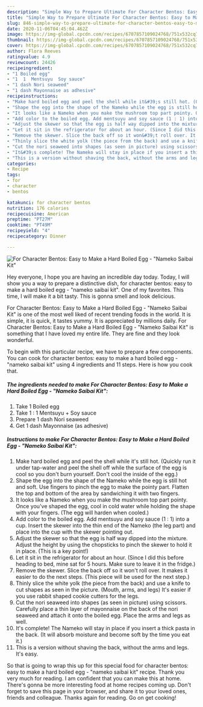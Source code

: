 ```yaml
---
description: "Simple Way to Prepare Ultimate For Character Bentos: Easy to Make a Hard Boiled Egg - &amp;#34;Nameko Saibai Kit&amp;#34;"
title: "Simple Way to Prepare Ultimate For Character Bentos: Easy to Make a Hard Boiled Egg - &amp;#34;Nameko Saibai Kit&amp;#34;"
slug: 846-simple-way-to-prepare-ultimate-for-character-bentos-easy-to-make-a-hard-boiled-egg-and-34-nameko-saibai-kit-and-34
date: 2020-11-06T04:45:04.462Z
image: https://img-global.cpcdn.com/recipes/6707857109024768/751x532cq70/for-character-bentos-easy-to-make-a-hard-boiled-egg-nameko-saibai-kit-recipe-main-photo.jpg
thumbnail: https://img-global.cpcdn.com/recipes/6707857109024768/751x532cq70/for-character-bentos-easy-to-make-a-hard-boiled-egg-nameko-saibai-kit-recipe-main-photo.jpg
cover: https://img-global.cpcdn.com/recipes/6707857109024768/751x532cq70/for-character-bentos-easy-to-make-a-hard-boiled-egg-nameko-saibai-kit-recipe-main-photo.jpg
author: Flora Reeves
ratingvalue: 4.9
reviewcount: 24426
recipeingredient:
- "1 Boiled egg"
- "1  1  Mentsuyu  Soy sauce"
- "1 dash Nori seaweed"
- "1 dash Mayonnaise as adhesive"
recipeinstructions:
- "Make hard boiled egg and peel the shell while it&#39;s still hot. (Quickly run it under tap-water and peel the shell off while the surface of the egg is cool so you don&#39;t burn yourself. Don&#39;t cool the inside of the egg.)"
- "Shape the egg into the shape of the Nameko while the egg is still hot and soft. Use fingers to pinch the egg to make the pointy part. Flatten the top and bottom of the area by sandwiching it with two fingers."
- "It looks like a Nameko when you make the mushroom top part pointy. Once you&#39;ve shaped the egg, cool in cold water while holding the shape with your fingers. (The egg will harden when cooled.)"
- "Add color to the boiled egg. Add mentsuyu and soy sauce (1 : 1) into a cup. Insert the skewer into the thin end of the Nameko (the leg part) and place into the cup with the skewer pointing out."
- "Adjust the skewer so that the egg is half way dipped into the mixture. Adjust the height by using the chopsticks to pinch the skewer to hold it in place.  (This is a key point!)"
- "Let it sit in the refrigerator for about an hour. (Since I did this before heading to bed, mine sat for 5 hours. Make sure to leave it in the fridge.)"
- "Remove the skewer. Slice the back off so it won&#39;t roll over. It makes it easier to do the next steps. (This piece will be used for the next step.)"
- "Thinly slice the white yolk (the piece from the back) and use a knife to cut shapes as seen in the picture. (Mouth, arms, and legs) It&#39;s easier if you use rabbit shaped cookie cutters for the legs."
- "Cut the nori seaweed into shapes (as seen in picture) using scissors. Carefully place a thin layer of mayonnaise on the back of the nori seaweed and attach it onto the boiled egg. Place the arms and legs as well."
- "It&#39;s complete! The Nameko will stay in place if you insert a thick pasta in the back. (It will absorb moisture and become soft by the time you eat it.)"
- "This is a version without shaving the back, without the arms and legs. It&#39;s easy."
categories:
- Recipe
tags:
- for
- character
- bentos

katakunci: for character bentos 
nutrition: 176 calories
recipecuisine: American
preptime: "PT27M"
cooktime: "PT49M"
recipeyield: "4"
recipecategory: Dinner

---
```



![For Character Bentos: Easy to Make a Hard Boiled Egg - &#34;Nameko Saibai Kit&#34;](https://img-global.cpcdn.com/recipes/6707857109024768/751x532cq70/for-character-bentos-easy-to-make-a-hard-boiled-egg-nameko-saibai-kit-recipe-main-photo.jpg)

Hey everyone, I hope you are having an incredible day today. Today, I will show you a way to prepare a distinctive dish, for character bentos: easy to make a hard boiled egg - &#34;nameko saibai kit&#34;. One of my favorites. This time, I will make it a bit tasty. This is gonna smell and look delicious.



For Character Bentos: Easy to Make a Hard Boiled Egg - &#34;Nameko Saibai Kit&#34; is one of the most well liked of recent trending foods in the world. It is simple, it is quick, it tastes yummy. It is appreciated by millions daily. For Character Bentos: Easy to Make a Hard Boiled Egg - &#34;Nameko Saibai Kit&#34; is something that I have loved my entire life. They are fine and they look wonderful.


To begin with this particular recipe, we have to prepare a few components. You can cook for character bentos: easy to make a hard boiled egg - &#34;nameko saibai kit&#34; using 4 ingredients and 11 steps. Here is how you cook that.

<!--inarticleads1-->

##### The ingredients needed to make For Character Bentos: Easy to Make a Hard Boiled Egg - &#34;Nameko Saibai Kit&#34;:

1. Take 1 Boiled egg
1. Take 1 : 1  Mentsuyu + Soy sauce
1. Prepare 1 dash Nori seaweed
1. Get 1 dash Mayonnaise (as adhesive)




<!--inarticleads2-->

##### Instructions to make For Character Bentos: Easy to Make a Hard Boiled Egg - &#34;Nameko Saibai Kit&#34;:

1. Make hard boiled egg and peel the shell while it&#39;s still hot. (Quickly run it under tap-water and peel the shell off while the surface of the egg is cool so you don&#39;t burn yourself. Don&#39;t cool the inside of the egg.)
1. Shape the egg into the shape of the Nameko while the egg is still hot and soft. Use fingers to pinch the egg to make the pointy part. Flatten the top and bottom of the area by sandwiching it with two fingers.
1. It looks like a Nameko when you make the mushroom top part pointy. Once you&#39;ve shaped the egg, cool in cold water while holding the shape with your fingers. (The egg will harden when cooled.)
1. Add color to the boiled egg. Add mentsuyu and soy sauce (1 : 1) into a cup. Insert the skewer into the thin end of the Nameko (the leg part) and place into the cup with the skewer pointing out.
1. Adjust the skewer so that the egg is half way dipped into the mixture. Adjust the height by using the chopsticks to pinch the skewer to hold it in place.  (This is a key point!)
1. Let it sit in the refrigerator for about an hour. (Since I did this before heading to bed, mine sat for 5 hours. Make sure to leave it in the fridge.)
1. Remove the skewer. Slice the back off so it won&#39;t roll over. It makes it easier to do the next steps. (This piece will be used for the next step.)
1. Thinly slice the white yolk (the piece from the back) and use a knife to cut shapes as seen in the picture. (Mouth, arms, and legs) It&#39;s easier if you use rabbit shaped cookie cutters for the legs.
1. Cut the nori seaweed into shapes (as seen in picture) using scissors. Carefully place a thin layer of mayonnaise on the back of the nori seaweed and attach it onto the boiled egg. Place the arms and legs as well.
1. It&#39;s complete! The Nameko will stay in place if you insert a thick pasta in the back. (It will absorb moisture and become soft by the time you eat it.)
1. This is a version without shaving the back, without the arms and legs. It&#39;s easy.




So that is going to wrap this up for this special food for character bentos: easy to make a hard boiled egg - &#34;nameko saibai kit&#34; recipe. Thank you very much for reading. I am confident that you can make this at home. There's gonna be more interesting food at home recipes coming up. Don't forget to save this page in your browser, and share it to your loved ones, friends and colleague. Thanks again for reading. Go on get cooking!
